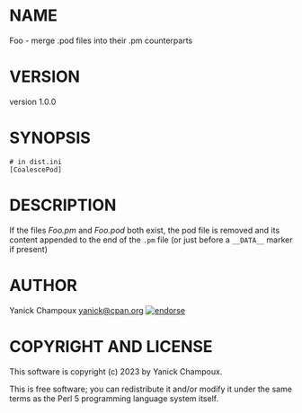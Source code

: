 # NAME

Foo - merge .pod files into their .pm counterparts

# VERSION

version 1.0.0

# SYNOPSIS

```
# in dist.ini
[CoalescePod]
```

# DESCRIPTION

If the files _Foo.pm_ and _Foo.pod_ both exist, the pod file is removed and
its content appended to the end of the `.pm` file (or just before a
`__DATA__` marker if present) 

# AUTHOR

Yanick Champoux <yanick@cpan.org> [![endorse](http://api.coderwall.com/yanick/endorsecount.png)](http://coderwall.com/yanick)

# COPYRIGHT AND LICENSE

This software is copyright (c) 2023 by Yanick Champoux.

This is free software; you can redistribute it and/or modify it under
the same terms as the Perl 5 programming language system itself.
